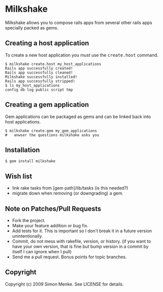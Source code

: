 # Milkshake

Milkshake allows you to compose rails apps from several other rails apps specially packed as gems.

## Creating a host application

To create a new host application you must use the <tt>create.host</tt> command.

    $ milkshake create.host my_host_applications
    Rails app successfully created!
    Rails app successfully cleaned!
    Milkshake successfully installed!
    Rails app successfully stripped!
    $ ls my_host_applications
    config db log public script tmp

## Creating a gem application

Gem applications can be packaged as gems and can be linked back into host applications.

    $ milkshake create.gem my_gem_applications
    #   anwser the questions milkshake asks you

## Installation

    $ gem install milkshake

## Wish list

* link rake tasks from [gem path]/lib/tasks (is this needed?)
* migrate down when removing (or downgrading) a gem.

## Note on Patches/Pull Requests
 
* Fork the project.
* Make your feature addition or bug fix.
* Add tests for it. This is important so I don't break it in a
  future version unintentionally.
* Commit, do not mess with rakefile, version, or history.
  (if you want to have your own version, that is fine but
  bump version in a commit by itself I can ignore when I pull)
* Send me a pull request. Bonus points for topic branches.

## Copyright

Copyright (c) 2009 Simon Menke. See LICENSE for details.